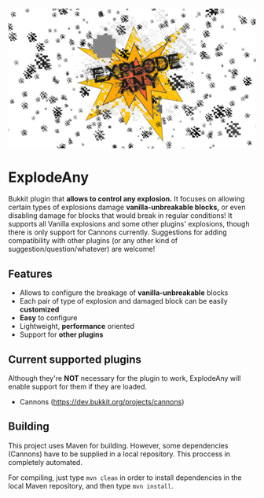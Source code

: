 ![ExplodeAny logo](https://raw.githubusercontent.com/GuilleX7/ExplodeAny/main/etc/logo.png)
# ExplodeAny
Bukkit plugin that **allows to control any explosion.** It focuses on allowing certain types of explosions damage **vanilla-unbreakable blocks,** or even disabling damage for blocks that would break in regular conditions!
It supports all Vanilla explosions and some other plugins' explosions, though there is only support for Cannons currently. Suggestions for adding compatibility with other plugins (or any other kind of suggestion/question/whatever) are welcome!

## Features
 - Allows to configure the breakage of **vanilla-unbreakable** blocks
 - Each pair of type of explosion and damaged block can be easily **customized**
 - **Easy** to configure
 - Lightweight, **performance** oriented
 - Support for **other plugins**

## Current supported plugins
Although they're **NOT** necessary for the plugin to work, ExplodeAny will enable support for them if they are loaded.

 - Cannons (https://dev.bukkit.org/projects/cannons)

## Building
This project uses Maven for building. However, some dependencies (Cannons) have to be supplied in a local repository. This proccess in completely automated.

For compiling, just type `mvn clean` in order to install dependencies in the local Maven repository, and then type `mvn install`.


